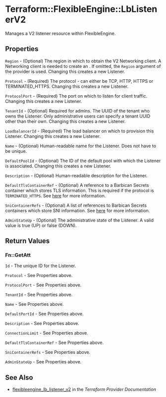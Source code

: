 # Terraform::FlexibleEngine::LbListenerV2

Manages a V2 listener resource within FlexibleEngine.

## Properties

`Region` - (Optional) The region in which to obtain the V2 Networking client.
A Networking client is needed to create an . If omitted, the
`Region` argument of the provider is used. Changing this creates a new
Listener.

`Protocol` - (Required) The protocol - can either be TCP, HTTP, HTTPS or TERMINATED_HTTPS.
Changing this creates a new Listener.

`ProtocolPort` - (Required) The port on which to listen for client traffic.
Changing this creates a new Listener.

`TenantId` - (Optional) Required for admins. The UUID of the tenant who owns
the Listener.  Only administrative users can specify a tenant UUID
other than their own. Changing this creates a new Listener.

`LoadbalancerId` - (Required) The load balancer on which to provision this
Listener. Changing this creates a new Listener.

`Name` - (Optional) Human-readable name for the Listener. Does not have
to be unique.

`DefaultPoolId` - (Optional) The ID of the default pool with which the
Listener is associated. Changing this creates a new Listener.

`Description` - (Optional) Human-readable description for the Listener.

`DefaultTlsContainerRef` - (Optional) A reference to a Barbican Secrets
container which stores TLS information. This is required if the protocol
is `TERMINATED_HTTPS`. See
[here](https://wiki.openstack.org/wiki/Network/LBaaS/docs/how-to-create-tls-loadbalancer)
for more information.

`SniContainerRefs` - (Optional) A list of references to Barbican Secrets
containers which store SNI information. See
[here](https://wiki.openstack.org/wiki/Network/LBaaS/docs/how-to-create-tls-loadbalancer)
for more information.

`AdminStateUp` - (Optional) The administrative state of the Listener.
A valid value is true (UP) or false (DOWN).


## Return Values

### Fn::GetAtt

`Id` - The unique ID for the Listener.

`Protocol` - See Properties above.

`ProtocolPort` - See Properties above.

`TenantId` - See Properties above.

`Name` - See Properties above.

`DefaultPortId` - See Properties above.

`Description` - See Properties above.

`ConnectionLimit` - See Properties above.

`DefaultTlsContainerRef` - See Properties above.

`SniContainerRefs` - See Properties above.

`AdminStateUp` - See Properties above.

## See Also

* [flexibleengine_lb_listener_v2](https://www.terraform.io/docs/providers/flexibleengine/r/lb_listener_v2.html) in the _Terraform Provider Documentation_